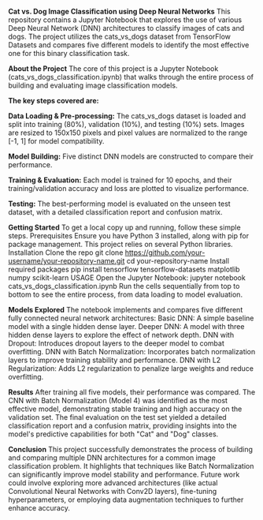 **Cat vs. Dog Image Classification using Deep Neural Networks**
This repository contains a Jupyter Notebook that explores the use of various Deep Neural Network (DNN) architectures to classify images of cats and dogs. The project utilizes the cats_vs_dogs dataset from TensorFlow Datasets and compares five different models to identify the most effective one for this binary classification task.

**About the Project**
The core of this project is a Jupyter Notebook (cats_vs_dogs_classification.ipynb) that walks through the entire process of building and evaluating image classification models.

**The key steps covered are:**

**Data Loading & Pre-processing:** The cats_vs_dogs dataset is loaded and split into training (80%), validation (10%), and testing (10%) sets. Images are resized to 150x150 pixels and pixel values are normalized to the range [-1, 1] for model compatibility.

**Model Building:** Five distinct DNN models are constructed to compare their performance.

**Training & Evaluation:** Each model is trained for 10 epochs, and their training/validation accuracy and loss are plotted to visualize performance.

**Testing:** The best-performing model is evaluated on the unseen test dataset, with a detailed classification report and confusion matrix.  

**Getting Started**
To get a local copy up and running, follow these simple steps.
Prerequisites
Ensure you have Python 3 installed, along with pip for package management. This project relies on several Python libraries.
Installation
Clone the repo
git clone https://github.com/your-username/your-repository-name.git
cd your-repository-name
Install required packages
pip install tensorflow tensorflow-datasets matplotlib numpy scikit-learn
USAGE
Open the Jupyter Notebook:
jupyter notebook cats_vs_dogs_classification.ipynb
Run the cells sequentially from top to bottom to see the entire process, from data loading to model evaluation.

**Models Explored**
The notebook implements and compares five different fully connected neural network architectures:
Basic DNN: A simple baseline model with a single hidden dense layer.
Deeper DNN: A model with three hidden dense layers to explore the effect of network depth.
DNN with Dropout: Introduces dropout layers to the deeper model to combat overfitting.
DNN with Batch Normalization: Incorporates batch normalization layers to improve training stability and performance.
DNN with L2 Regularization: Adds L2 regularization to penalize large weights and reduce overfitting.

**Results**
After training all five models, their performance was compared. The CNN with Batch Normalization (Model 4) was identified as the most effective model, demonstrating stable training and high accuracy on the validation set.
The final evaluation on the test set yielded a detailed classification report and a confusion matrix, providing insights into the model's predictive capabilities for both "Cat" and "Dog" classes.

**Conclusion**
This project successfully demonstrates the process of building and comparing multiple DNN architectures for a common image classification problem. It highlights that techniques like Batch Normalization can significantly improve model stability and performance.
Future work could involve exploring more advanced architectures (like actual Convolutional Neural Networks with Conv2D layers), fine-tuning hyperparameters, or employing data augmentation techniques to further enhance accuracy.
